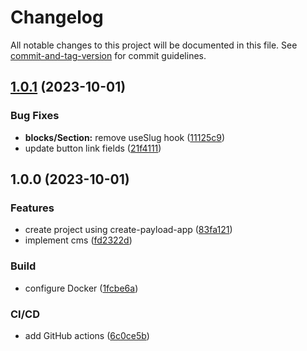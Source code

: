 # Changelog

All notable changes to this project will be documented in this file. See [commit-and-tag-version](https://github.com/absolute-version/commit-and-tag-version) for commit guidelines.

## [1.0.1](https://github.com/hjbugajski/jesse-lee-media-payload/compare/v1.0.0...v1.0.1) (2023-10-01)

### Bug Fixes

- **blocks/Section:** remove useSlug hook ([11125c9](https://github.com/hjbugajski/jesse-lee-media-payload/commit/11125c9ece2574a39f5152cd5b59b6392df96395))
- update button link fields ([21f4111](https://github.com/hjbugajski/jesse-lee-media-payload/commit/21f411159331949069e6fe48ddd4f6870197fc37))

## 1.0.0 (2023-10-01)

### Features

- create project using create-payload-app ([83fa121](https://github.com/hjbugajski/jesse-lee-media-payload/commit/83fa1215772e54f8832ae83c09b260ed4bf63fe5))
- implement cms ([fd2322d](https://github.com/hjbugajski/jesse-lee-media-payload/commit/fd2322d044018ea6cc5c06f9380ab3752e85160e))

### Build

- configure Docker ([1fcbe6a](https://github.com/hjbugajski/jesse-lee-media-payload/commit/1fcbe6a71dbf16c79d449d0fbe524e39b731e43c))

### CI/CD

- add GitHub actions ([6c0ce5b](https://github.com/hjbugajski/jesse-lee-media-payload/commit/6c0ce5bf485f11e910cecff899535704ccfee6fa))
